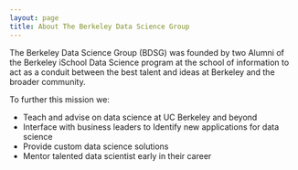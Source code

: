 ```yaml
---
layout: page
title: About The Berkeley Data Science Group
---
```


The Berkeley Data Science Group (BDSG) was founded by two Alumni of the Berkeley iSchool Data Science program at the school of information to act as a conduit between the best talent and ideas at Berkeley and the broader community. 

To further this mission we:
- Teach and advise on data science at UC Berkeley and beyond
- Interface with business leaders to Identify new applications for data science
- Provide custom data science solutions
- Mentor talented data scientist early in their career

